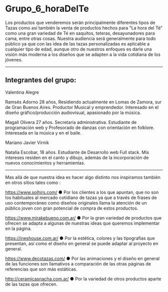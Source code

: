 # Grupo_6_horaDelTe
Los productos que venderemos serán principalmente diferentes tipos de Tazas como así también la venta de productos hechos para "La hora del Té" como una gran variedad de Té en saquitos, teteras, desayunadores para cama, entre otras cosas.
Nuestra audiencia será generalmente para todo público ya que con las idea de las tazas personalizadas es aplicable a cualquier tipo de edad, aunque otro de nuestros enfoques es darle una visión más moderna a los diseños que se adapten a la vida cotidiana de los jóvenes.

___
##  Integrantes del grupo:

Valentina Alegre

Ramsés Adorno
28 años, Residiendo actualmente en Lomas de Zamora, sur de Gran Buenos Aires.
Productor Musical y emprendedor. Interesado en el diseño gráfico/producción audiovisual, apasionado por la música.

Magali Olivera
27 años.
Secretaria administrativa.
Estudiante de programación web y Profesorado de danzas con orientación en folklore.
Interesada en la música y en el baile.

Mariano Javier Virnik

Natalia Escobar,
18 años.
Estudiante de Desarrollo web Full stack.
Mis intereses residen en el canto y dibujo, además de la incorporación de nuevos conocimientos y herramientas.

___

Mas allá de que nuestra idea es hacer algo distinto nos inspiramos también en otros sitios tales como :

https://www.solhirs.com/
● Por los clientes a los que apuntan, que no son los habituales al mercado cotidiano de tazas ya que a través de frases de uso contemporáneo como diseños originales llama la atención de un público joven con gran potencial de compra de estos productos.

https://www.mirakebueno.com.ar/
● Por la gran variedad de productos que ofrecen se adapta a algunas de nuestras ideas que queremos implementar en la página.

https://ineshouse.com.ar/
● Por la estética, colores y las tipografías que presentan, así como el diseño en general se puede adaptar al proyecto en general.

https://www.decotazas.com/
● Por las animaciones y el diseño en general de las funciones son llamativos a comparación de las otras páginas de referencias que son más estáticas.

http://ceramicasnacha.com.ar/
● Por la variedad de otros productos aparte de las tazas que ofrecen.


